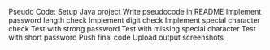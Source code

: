 Pseudo Code:
 Setup Java project
 Write pseudocode in README
 Implement password length check
 Implement digit check
 Implement special character check
 Test with strong password
 Test with missing special character
 Test with short password
 Push final code
 Upload output screenshots


